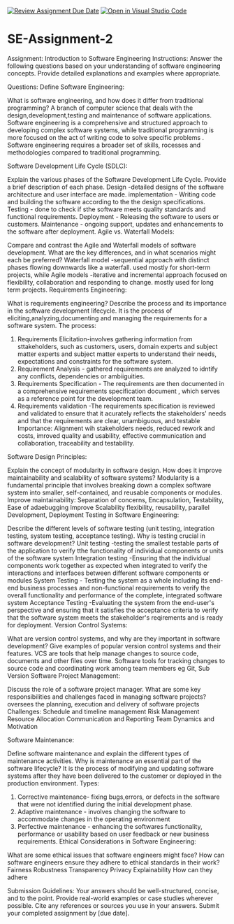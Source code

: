 [![Review Assignment Due Date](https://classroom.github.com/assets/deadline-readme-button-24ddc0f5d75046c5622901739e7c5dd533143b0c8e959d652212380cedb1ea36.svg)](https://classroom.github.com/a/-ucQIGTc)
[![Open in Visual Studio Code](https://classroom.github.com/assets/open-in-vscode-718a45dd9cf7e7f842a935f5ebbe5719a5e09af4491e668f4dbf3b35d5cca122.svg)](https://classroom.github.com/online_ide?assignment_repo_id=15251747&assignment_repo_type=AssignmentRepo)
# SE-Assignment-2
Assignment: Introduction to Software Engineering
Instructions:
Answer the following questions based on your understanding of software engineering concepts. Provide detailed explanations and examples where appropriate.

Questions:
Define Software Engineering:

What is software engineering, and how does it differ from traditional programming?
A branch of computer science that deals with the design,development,testing and maintenance of software applications.
Software engineering is a comprehensive and structured approach to developing complex software systems, while traditional programming is more focused on the act of writing code to solve specific problems .
Software engineering requires a broader set of skills, rocesses and methodologies compared to traditional programming.


Software Development Life Cycle (SDLC):

Explain the various phases of the Software Development Life Cycle. Provide a brief description of each phase.
Design -detailed designs of the software architecture and user interface are made.
implementation - Writing code and building the software according to the the design specifications.
Testing - done to check if sthe software meets quality standards and functional requirements.
Deployment - Releasing the software to users or customers.
Maintenance - ongoing support, updates and enhancements to the software after deployment.
Agile vs. Waterfall Models:

Compare and contrast the Agile and Waterfall models of software development. What are the key differences, and in what scenarios might each be preferred?
Waterfall model -sequential approach with distinct phases flowing downwards like a waterfall.
used mostly for short-term projects,
             while
Agile models -iterative and incremental approach focused on flexibility, collaboration and responding to change.
mostly used for long term projects.
Requirements Engineering:

What is requirements engineering? Describe the process and its importance in the software development lifecycle.
It is the process of eliciting,analyzing,documenting  and managing the requirements for a software system.
The process:
1. Requirements Elicitation-involves gathering information from sttakeholders, such as customers, users, domain experts and subject matter experts and subject matter experts to understand their needs, expectations and constraints for the software system.
2. Requirement Analysis - gathered requirements are analyzed to idntify any conflicts, dependencies or ambiiguities.
3. Requirements Specification - The requirements are then documented in a comprehensive requirements specification document , which serves as a reference point for the development team.
4. Requirements validation -The requirements specification is reviewed and validated to ensure that it acurately reflects the stakeholders' needs and that the requirements are clear, unambiguous, and testable
Importance:
Alignment wih stakeholders needs, reduced rework and costs, imroved quality and usability, effective communication and collaboration, traceability and testability.

Software Design Principles:

Explain the concept of modularity in software design. How does it improve maintainability and scalability of software systems?
Modularity is a fundamental principle that involves breaking down a complex software system into smaller, self-contained, and reusable components or modules.
Improve maintainability:
Separation of concerns, Encapsulation, Testability, Ease of adaebugging
Improve Scalability
flexibility, reusability, parallel Development, Deployment
Testing in Software Engineering:

Describe the different levels of software testing (unit testing, integration testing, system testing, acceptance testing). Why is testing crucial in software development?
Unit testing -testing the smallest testable parts of the application to verify tthe functionality of individual components or units of the software system
Integration testing -Ensuring that the individual components work together as expected when integrated to verify the interactions and interfaces between different software components or modules
System Testing - Testing the system as a whole including its end-end business processes and non-functional requirements to verify the overall functionality and performance of the complete, integrated software system
Acceptance Testing -Evaluating the system from the end-user's perspective and ensuring that it satisfies the acceptance criteria to verify that the software system meets the stakeholder's reqirements and is ready for deployment.
Version Control Systems:

What are version control systems, and why are they important in software development? Give examples of popular version control systems and their features.
VCS are tools that help manage changes to source code, documents and other files over time.
Software tools for tracking changes to source code and coordinating work among team members eg Git, Sub Version
Software Project Management:

Discuss the role of a software project manager. What are some key responsibilities and challenges faced in managing software projects?
oversees the planning, execution and delivery of software projects
Challenges:
Schedule and timeline management
Risk Management
Resource Allocation
Communication and Reporting
Team Dynamics and Motivation

Software Maintenance:

Define software maintenance and explain the different types of maintenance activities. Why is maintenance an essential part of the software lifecycle?
It is the process of modifying and updating software systems after they have been delivered to the customer or deployed in the production environment.
Types:
1. Corrective maintenance- fixing bugs,errors, or defects in the software that were not identified during the initial development phase.
2. Adaptive maintenance - involves changing the software to accommodate changes in the operating environment
3. Perfective maintenance - enhancing the softwares functionality, performance or usability based on user feedback or new business requirements.
Ethical Considerations in Software Engineering:

What are some ethical issues that software engineers might face? How can software engineers ensure they adhere to ethical standards in their work?
Fairness
Robustness
Transparency
Privacy
Explainability
How can they adhere

Submission Guidelines:
Your answers should be well-structured, concise, and to the point.
Provide real-world examples or case studies wherever possible.
Cite any references or sources you use in your answers.
Submit your completed assignment by [due date].
